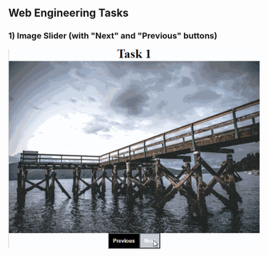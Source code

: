 ## Web Engineering Tasks 

### 1) Image Slider (with "Next" and "Previous" buttons)

<img src="https://github.com/zaahidali/Web-Engineering-Lab/blob/master/Week%201/week1Gifs/Task1.gif" width="auto" height="400"/>
